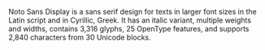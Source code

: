 Noto Sans Display is a sans serif design for texts in larger font sizes in the Latin script and in Cyrillic, Greek. It has an italic variant, multiple weights and widths, contains 3,316 glyphs, 25 OpenType features, and supports 2,840 characters from 30 Unicode blocks.